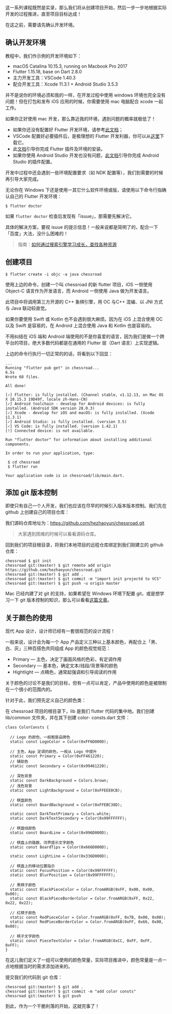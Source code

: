 这一系列课程既然是实录，那么我们将从创建项目开始，然后一步一步地根据实际开发的过程推进，直至项目目标达成！

在这之前，需要请先确认开发环境。

## 确认开发环境

教程中，我们作示例的开发环境如下：

  * macOS Catalina 10.15.3, running on Macbook Pro 2017
  * Flutter 1.15.18, base on Dart 2.8.0
  * 主力开发工具：VSCode 1.40.3
  * 配合开发工具：Xcode 11.3.1 + Android Studio 3.5.3

并不是说你的环境必须和我的一样，在开发过程中使用 windows 环境也完全没有问题！但在打包和发布 iOS 应用的时候，你需要使用 mac 电脑配合
xcode 一起工作。

如果你正好使用 mac 开发，那么靠近我的环境，遇到问题的概率就极低了！

  * 如果你还没有配置好 Flutter 开发环境，请参考[此文档](https://flutter.cn/docs/get-started/install)；
  * VSCode 配置好必要插件后，是极理想的 Flutter 开发利器，你可以从[这里](https://code.visualstudio.com)下载它。
  * 此[文档](https://flutter.cn/docs/get-started/editor?tab=vscode)引导你完成 Flutter 插件及环境的安装。
  * 如果你使用 Android Studio 开发也没有问题，[此文档](https://flutter.cn/docs/get-started/editor?tab=androidstudio)引导你完成 Android Studio 的插件配置。

开发中过程中还会遇到一些环境配置要求（如 NDK 配置等），我们到需要的时候再引导大家完成。

无论你在 Windows 下还是使用一其它什么软件环境或版，请使用以下命令行指确认自己的 Flutter 开发环境：

    
    
    $ flutter doctor
    

如果 `flutter doctor` 检查后发现有「isuue」，那需要先解决它。

具体的解决方案，要视 isuue 的提示信息！一般来说都是简明了的，配合一下「百度」大法，没什么困难的！

> 指南：[如何通过搜索引擎学习成长，查找各种资源](http://www.woshipm.com/pmd/285678.html)

## 创建项目

    
    
    $ flutter create -i objc -a java chessroad
    

使用上边的命令，创建一个叫 chessroad 的新 flutter 项目，iOS 一侧使用 Object-C 语言作为开发语言，而 Android
一侧使用 Java 做为开发语言。

此项目中将调用第三方开源的 C++ 象棋引擎，用 OC 与C++ 混编、以 JNI 方式与 Java 联动较直觉。

如果你要使用 Swift 或 Kotlin 也不会遇到很大麻烦。因为在 iOS 上混合使用 OC 以及 Swift 是容易的，在 Android 上混合使用
Java 和 Kotlin 也是容易的。

不用纠结在 iOS 端和 Android 端使用的不是你喜爱的语言，因为我们是做一个跨平台的项目，绝大多数代码都是在通用的 Flutter 层（Dart
语言）上实现逻辑。

上边的命令行执行一切正常的的话，将看到以下回显：

    
    
    ...
    Running "flutter pub get" in chessroad...                           6.5s
    Wrote 68 files.
    
    All done!
    
    [✓] Flutter: is fully installed. (Channel stable, v1.12.13, on Mac OS X 10.15.3 19D49f, locale zh-Hans-CN)
    [✓] Android toolchain - develop for Android devices: is fully installed. (Android SDK version 28.0.3)
    [✓] Xcode - develop for iOS and macOS: is fully installed. (Xcode 11.3.1)
    [✓] Android Studio: is fully installed. (version 3.5)
    [✓] VS Code: is fully installed. (version 1.42.1)
    [!] Connected device: is not available.
    
    Run "flutter doctor" for information about installing additional components.
    
    In order to run your application, type:
    
     $ cd chessroad
     $ flutter run
    
    Your application code is in chessroad/lib/main.dart.
    

## 添加 git 版本控制

即使只有自己一个人开发，我们也应该在尽早的时候引入版本版本控制。我们先在 github 上创建自己的项目仓库：

我们源码仓库地址为：<https://github.com/hezhaoyun/chessroad.git>

> 大家遇到困难的时候可以看看源码仓库。

回到我们的项目根目录，将我们本地项目的远程仓库绑定到我们刚建立的 github 仓库：

    
    
    chessroad $ git init
    chessroad git:(master) $ git remote add origin https://github.com/hezhaoyun/chessroad.git
    chessroad git:(master) $ git add .
    chessroad git:(master) $ git commit -m "import init projectd to VCS"
    chessroad git:(master) $ git push -u origin master
    

Mac 已经内建了对 git 的支持，如果希望在 Windows 环境下配置 git，或是想学习一下 git
版本控制的知识，那么可以看看[这篇文章](https://git-scm.com/book/zh/v2)。

## 关于颜色的使用

现代 App 设计，设计师已经有一套很规范的设计流程！

一般来说，设计会为每一个 App 产品定义三种以上基本颜色，再配合上「黑、白、灰」三种百搭色共同组成 App 的颜色视觉规范：

  * Primary — 主色，决定了画面风格的色彩，有定调作用
  * Secondary — 基本色，确定文本/线段/背景等的颜色
  * Hightlight — 点睛色，通常起强调和引导阅读的作用

关于颜色的讨论不是我们的目标，但有一点可以肯定，产品中使用的颜色是被限制在一个很小的范围内的。

针对于此，我们预先定义自己的颜色类：

在 chessroad 项目的根目录下，lib 是我们 flutter 代码的集中地。我们创建 lib/common 文件夹，并在其下创建 color-
consts.dart 文件：

    
    
    class ColorConsts {
    
      // Logo 的颜色，一般都是品牌色
      static const LogoColor = Color(0xFF6D000D);
    
      // 主色，App 定调的颜色，一般从 Logo 中提升
      static const Primary = Color(0xFF461220);
      // 辅助色
      static const Secondary = Color(0x99461220);
    
      // 深色背景
      static const DarkBackground = Colors.brown;
      // 浅色背景
      static const LightBackground = Color(0xFFEEE0CB);
    
      // 棋盘颜色
      static const BoardBackground = Color(0xFFEBC38D);
    
      static const DarkTextPrimary = Colors.white;
      static const DarkTextSecondary = Color(0x99FFFFFF);
    
      // 棋盘线颜色
      static const BoardLine = Color(0x996D000D);
    
      // 棋盘上的路数、河界提示文字颜色
      static const BoardTips = Color(0x666D000D);
    
      static const LightLine = Color(0x336D000D);
    
      // 棋盘上的移动位置指示
      static const FocusPosition = Color(0x99FFFFFF);
      static const BlurPosition = Color(0x99FFFFFF);
    
      // 黑棋子颜色
      static const BlackPieceColor = Color.fromARGB(0xFF, 0x00, 0x00, 0x00);
      static const BlackPieceBorderColor = Color.fromARGB(0xFF, 0x22, 0x22, 0x22);
    
      // 红棋子颜色
      static const RedPieceColor = Color.fromARGB(0xFF, 0x7B, 0x00, 0x00);
      static const RedPieceBorderColor = Color.fromARGB(0xFF, 0x66, 0x00, 0x00);
    
      // 棋子文字颜色
      static const PieceTextColor = Color.fromARGB(0xCC, 0xFF, 0xFF, 0xFF);
    }
    

在这儿我们定义了一组可以使用的颜色常量，实际项目推进中，颜色常量是一点一点地根据当时的需求添加进来的。

提交我们的代码到 git 仓库：

    
    
    chessroad git:(master) $ git add .
    chessroad git:(master) $ git commit -m "add color consts"
    chessroad git:(master) $ git push
    

到此，作为一个干脆利落的开始，这就完事了！

